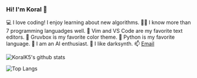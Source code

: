 ### Hi! I'm Koral 👋

 💻 I love coding! I enjoy learning about new algorithms.
    👨‍💻 I know more than 7 programming languadges well.
     📜 Vim and VS Code are my favorite text editors.
          🤔 Gruvbox is my favorite color theme.
            🐍 Python is my favorite language.
                 🧠 I am an AI enthusiast.
                    🎵 I like darksynth.
                        📫 [Email](kulacoglukoral@gmail.com)

![KoralK5's github stats](https://github-readme-stats.vercel.app/api?username=KoralK5&show_icons=true&theme=gruvbox)

![Top Langs](https://github-readme-stats.vercel.app/api/top-langs/?username=KoralK5&show_icons=true&theme=gruvbox)
